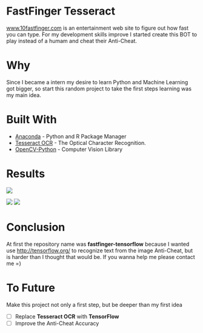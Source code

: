 # FastFinger Tesseract
www.10fastfinger.com is an entertainment web site to figure out how fast you can type. For my development skills improve I started create this BOT to play instead of a humam and cheat their Anti-Cheat.

# Why
Since I became a intern my desire to learn Python and Machine Learning got bigger, so start this random project to take the first steps learning was my main idea. 

# Built With
* [Anaconda](https://www.anaconda.com/) - Python and R Package Manager
* [Tesseract OCR](https://pypi.org/project/pytesseract/) - The Optical Character Recognition.
* [OpenCV-Python](https://pypi.org/project/opencv-python/) -  Computer Vision Library

# Results
![](https://media.giphy.com/media/gJuY0xtX5lmZpZclMK/giphy.gif)

![](https://i.ibb.co/rbvFDvg/rank.png)
![](https://i.ibb.co/xGxnydw/account.png)

# Conclusion
At first the repository name was **fastfinger-tensorflow** because I wanted use http://tensorflow.org/ to recognize text from the image Anti-Cheat, but is harder than I thought that would be. 
If you wanna help me please contact me =)

# To Future
Make this project not only a first step, but be deeper than my first idea
  - [ ] Replace **Tesseract OCR** with **TensorFlow**
  - [ ] Improve the Anti-Cheat Accuracy

